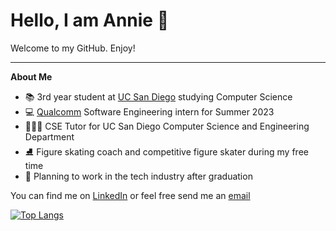 # Hello, I am Annie 👋 
Welcome to my GitHub. Enjoy!

--- 
**About Me** 

- 📚 3rd year student at [UC San Diego](https://ucsd.edu) studying Computer Science
- 💻 [Qualcomm](https://www.google.com/aclk?sa=l&ai=DChcSEwi-1OTfpdD_AhXwF60GHQpRAAwYABAAGgJwdg&sig=AOD64_2PhhNV0PJLisPrr1ZH7EuKLppDDw&q&adurl&ved=2ahUKEwjai9vfpdD_AhWcKEQIHfo_BvoQ0Qx6BAgIEAE) Software Engineering intern for Summer 2023
- 👩🏻‍🏫 CSE Tutor for UC San Diego Computer Science and Engineering Department
- ⛸ Figure skating coach and competitive figure skater during my free  time
- 💭 Planning to work in the tech industry after graduation

You can find me on [LinkedIn](https://www.linkedin.com/in/anniephanm/) or feel free send me an [email](mailto:a5phan@ucsd.edu)

[![Top Langs](https://github-readme-stats-git-masterrstaa-rickstaa.vercel.app/api/top-langs/?username=anniephan02)](https://github.com/anniephan02/github-readme-stats)

<!--
**AnniePhan02/AnniePhan02** is a ✨ _special_ ✨ repository because its `README.md` (this file) appears on your GitHub profile.

Here are some ideas to get you started:

- 🔭 I’m currently working on ...
- 🌱 I’m currently learning ...
- 👯 I’m looking to collaborate on ...
- 🤔 I’m looking for help with ...
- 💬 Ask me about ... 
- 📫 How to reach me: ...
- 😄 Pronouns: ...
- ⚡ Fun fact: ...
-->
